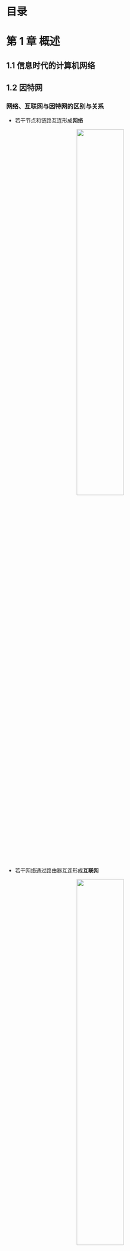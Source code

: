# 目录

# 第 1 章 概述

## 1.1 信息时代的计算机网络

## 1.2 因特网

### 网络、互联网与因特网的区别与关系

- 若干节点和链路互连形成**网络**

<div align=center>
  <img src="img\1_2_1.png" height="50%" width="50%">
</div>

- 若干网络通过路由器互连形成**互联网**

<div align=center>
  <img src="img\1_2_2.png" height="50%" width="50%">
  <img src="img\1_2_3.png" height="50%" width="50%">
</div>

- **因特网**：当今世界上最大的互联网

<div align=center>
  <img src="img\1_2_4.png" height="25%" width="25%">
  <img src="img\1_2_5.png" height="50%" width="50%">
</div>

区别概念：

|          |   internet   |   Internet   |
| :------: | :----------: | :----------: |
| 名词属性 |   通用名词   |   专用名词   |
|   称呼   |    互联网    |    因特网    |
|   协议   | 任意通信协议 | TCP/IP协议族 |

### 因特网简介

- *发展阶段*

<div align=center>
  <img src="img\1_2_6.png">
</div>

- ***因特网服务提供者(lnternet Service Provider，ISP)***

<div align=center>
  <img src="img\1_2_7.png" height="50%" width="50%">
</div>

- *因特网已发展成为基于ISP的多层次结构的互连网络*

<div align=center>
  <img src="img\1_2_8.png" height="50%" width="50%">
</div>

- *因特网的标准化工作*

**RFC （Request For Comments）请求评论**：任何人都可以从因特网上免费下载RFC文档，并随时对某个RFC文档发表意见和建议。

<div align=center>
  <img src="img\1_2_9.png" height="50%" width="50%">
</div>

2011年10月取消草案标准阶段

<div align=center>
  <img src="img\1_2_10.png" height="50%" width="50%">
</div>

- *因特网的管理机构*

<div align=center>
  <img src="img\1_2_11.png" height="50%" width="50%">
</div>

- *因特网的组成*

<div align=center>
  <img src="img\1_2_12.png" height="50%" width="50%">
</div>

## 1.3 电路交换、分组交换和报文交换

### 电路交换、分组交换和报文交换

#### 电路交换

1. 建立连接：分配通信资源；
2. 通话：一直占用通信资源；
3. 释放连接：归还通信资源。

<div align=center>
  <img src="img\1_3_1.png" height="50%" width="50%">
</div>

$\color{red}{不适用于计算机之间的通信！}$：计算机之间的数据传送是**突发式**的，电路交换传输效率一般都会很低，真正用来传送数据的时间往往不到 10% 甚至 1%。

#### 分组交换

一对主机基于分组交换网的通信过程：

> 在实际因特网中：
>
> 1. 往往有大量主机在同时通信。
>
> 2. 在一台主机中也存在与网络通信的多个进程与其他主机不同的进程通信。

| 过程 |                                                              |        图解        |
| :--: | :----------------------------------------------------------- | :----------------: |
| $0$  | 主机 $H1$ 即将发送原始报文到主机 $H3$                        | ![](img\1_3_2.png) |
| $1$  | 主机 $H1$ 将原始报文划分成若干较小的等长数据段，添加必要控制信息组成的首部，构造出**分组** | ![](img\1_3_3.png) |
| $2$  | 分组经过各交换节点的**存储转发**，到达主机 $H3$              | ![](img\1_3_4.png) |
| $3$  | 主机 $H3$ 去掉首部，将各数据段组合还原成原始报文             | ![](img\1_3_5.png) |

具体存储转发过程：

<div align=center>
  <img src="img\1_3_6.png" height="50%" width="50%">
</div>

- 发送方：
  - 构造分组
  - 发送分组
- 交换节点
  - 缓存分组
  - 转发分组
- 接收方
  - 接收分组
  - 还原报文

#### 报文交换

- 分组交换的前身。

- $\color{green}{报文被整个地发送}$，而不是拆分成若干个分组进行发送。
- $\color{green}{报文整体接收完成后}$才能查找转发表，将整个报文转发到下一个节点。

- 报文交换比分组交换带来的$\color{green}{转发时延要长很多}$，需要交换节点具有的$\color{green}{缓存空间大很多}$。

### 三种交换方式的对比

<div align=center>
  <img src="img\1_3_7.png">
</div>

各自的优势对比

- 电路交换：连续传送大量的数据，并且数据传送时间远大于建立连接的时间。
- 报文交换和分组交换：传送计算机的突发数据【不需要建立连接（即预先分配通信资源)】。

### 1.4 计算机网络的定义和分类

#### 计算机网络的定义

**计算机网络早期的一个简单定义**：计算机网络是一个$\color{green}{互连}$，$\color{green}{自治}$的$\color{green}{计算机集合}$。

- 互连：有线链路或无线链路；
- 自治：主机之间独立运行；
- 计算机集合：至少需要两台以上的计算机。

**现阶段计算机网络的一个较好的定义**：计算机网络主要是由一些$\color{green}{通用的、可编程的硬件}$互连而成的，而这些硬件并非专门用来实现某一特定目的（例如，传送数据或视频信号）。这些可编程的硬件能够用来传送多种不同类型的数据，并能支持广泛的和日益增长的$\color{green}{应用}$。

- 可编程硬件：不限于计算机，而是包括了智能手机、具有网络功能的传感器以及智能家电等智能硬件（包含中央处理单元 $CPU$ ）
- 各类应用：计算机网络并非只用来传送数据，而是能够基于数据传送进而实现各种各样的应用，包括今后可能出现的各种应用。

#### 计算机网络的分类

| 分类标准 |                                                            |                    |
| -------- | ---------------------------------------------------------- | ------------------ |
| 交换方式 | 电路交换、分组交换、报文交换                               | ![](img\1_4_1.png) |
| 使用者   | 公有网（因特网）、专用网（军队、铁路、电力、银行）         | ![](img\1_4_2.png) |
| 传输介质 | 有线网络（双绞线网络、光纤网络等）、无线网络（WiFi）       | ![](img\1_4_3.png) |
| 覆盖范围 | 广域网（WAN），城域网（MAN）、局域网（LAN）、个域网（PAN） | ![](img\1_4_4.png) |
| 拓扑结构 | 总线型                                                     | ![](img\1_4_5.png) |
|          | 星型                                                       | ![](img\1_4_6.png) |
|          | 环型                                                       | ![](img\1_4_7.png) |
|          | 网状型                                                     | ![](img\1_4_8.png) |

### 1.5 计算机的性能指标

#### 速率

**比特（bit，b）**：计算机中数据量的基本单位。

> 一比特对应二进制数字中的一个 $1$ 或 $0$

其他数据量常用单位：

- 字节（$byte$，$B$）
- 千字节（$KB$）
- 兆字节（$MB$）
- 吉字节（$GB$）
- 太字节（$TB$）

换算关系（数据量单位中的K、M、G、T的数值分别为$2^{10}$，$2^{20}$，$2^{30}$，$2^{40}$。）：

| 数据量单位 | 换算关系                                                     |
| ---------- | ------------------------------------------------------------ |
| $b$        |                                                              |
| $B$        | $\mathrm{MB}=8 \mathrm{~b}$                                  |
| $KB$       | $\mathrm{KB}=\mathrm{K} \cdot \mathrm{B}=2^{10} \mathrm{~B}$ |
| $MB$       | $\mathrm{MB}=\mathrm{K} \cdot \mathrm{KB}=2^{20} \mathrm{~B}$ |
| $GB$       | $\mathrm{GB}=\mathrm{K} \cdot \mathrm{MB}=2^{30} \mathrm{~B}$ |
| $TB$       | $\mathrm{TB}=\mathrm{K} \cdot \mathrm{GB}=2^{40} \mathrm{~B}$ |

**速率/数据率/比特率**：数据的传送速率（每秒传送多少个比特）

基本单位：

- 比特/秒（$b/s$，$bit/s$，$bps$）

常用单位：

- 千比特/秒（$kb/s$，$kbps$）
- 兆比特/秒（$Mb/s$，$Mbps$）
- 吉比特/秒（$Gb/s$，$Gbps$）
- 太比特/秒（$Tb/s$，$Tbps$）

换算关系（速率单位中的K、M、G、T的数值分别为$10^{3}$，$10^{6}$，$10^{9}$，$10^{12}$。）：

| 速率单位 | 换算关系                                                     |
| -------- | ------------------------------------------------------------ |
| $b/s$    |                                                              |
| $kb/s$   | $\mathrm{kb} / \mathrm{s}=10^3 \mathrm{~b} / \mathrm{s}$     |
| $Mb/s$   | $\mathrm{Mb} / \mathrm{s}=\mathrm{k} \cdot \mathrm{kb} / \mathrm{s}=10^6 \mathrm{~b} / \mathrm{s}$ |
| $Gb/s$   | $\mathrm{Gb} / \mathrm{s}=\mathrm{k} \cdot \mathrm{Mb} / \mathrm{s}=10^9 \mathrm{~b} / \mathrm{s}$ |
| $Tb/s$   | $\mathrm{Tb} / \mathrm{s}=\mathrm{k} \cdot \mathrm{Gb} / \mathrm{s}=10^{12} \mathrm{~b} / \mathrm{s}$ |

【练习】有一个待发送的数据块，大小为 $100MB$ ，网卡的发送速率为 $100Mbps$ ，则网卡发送完该数据块需要多长时间?
$$
\frac{100 M B}{100 M b / s}=\frac{M B}{M b / s}=\frac{2^{20} B}{10^6 b / s}=\frac{2^{20} \times 8 b}{10^6 b / s}=8.388608 s
$$
$可以估算的时候直接约分：$
$$
\approx \frac{B}{b / s} =\frac{8 b}{b / s} =8 s
$$

#### 带宽

**带宽**：

- 模拟信号系统：某个信号所包含的各种不同频率成分所占据的频率范围。
  - 基本单位：$Hz$
  - 常用单位：$kHz$，$MHz$，$GHz$
- 计算机网络系统：用来表示网络的通信线路所能传送数据的能力，即在单位时间内从网络中的某一点到另一点所能通过的最高数据率。
  - 基本单位：$b/s$
  - 常用单位：$kb/s$，$Mb/s$，$Gb/s$，$Tb/s$

<div align=center>
  <img src="img\1_5_1.png" height="50%" width="50%">
</div>

$$
\text { 数据传送速率 }=\min \{\text { 主机接口速率，线路带宽，交换机或路由器的接口速率 \} }
$$



> 木桶效应

#### 吞吐量

**吞吐量**：单位时间内通过某个网络或接口的实际数据量。

> 吞吐量受网络带宽的限制。

<div align=center>
  <img src="img\1_5_2.png" height="50%" width="50%">
</div>

$$
\text { 吞吐量 }=20 \mathrm{Mb} / \mathrm{s}+600 \mathrm{~kb} / \mathrm{s}+1 \mathrm{Mb} / \mathrm{s}=21.6 \mathrm{Mb} / \mathrm{s}
$$

#### 时延

**时延/延迟/迟延**：数据（一个或多个分组，甚至是一个比特构成）从网络的一端传送到另一端所耗费的时间。

时延构成：

- **发送时延**：$\frac{\text { 分组长度 }(b)}{\text { 发送速率 }(b / s)}$
- **传播时延**：$\frac{\text { 信道长度 }(b)}{\text { 信号传播速率 }(b / s)}$
- **排队时延**：取决与网络通信量和路由器性能，无法计算
- **处理时延**：无法计算

<div align=center>
  <img src="img\1_5_7.png">
</div>

考虑两台主机+一台路由器的情况：

<div align=center>
  <img src="img\1_5_3.png" height="50%" width="50%">
</div>

| 过程 | 文字解释                                                     |   时延   | 图解               |
| :--: | :----------------------------------------------------------- | :------: | ------------------ |
| $0$  | 主机 $\longrightarrow$ 传输线路                              | 发送时延 | ![](img\1_5_4.png) |
| $1$  | 传输线路 $\longrightarrow$ 路由器                            | 传播时延 | ![](img\1_5_5.png) |
| $2$  | 分组在路由器排队缓存等待转发                                 | 排队时延 | ![](img\1_5_6.png) |
| $3$  | 路由器：检查分组首部是否误码、提取分组首部中的目的地址为分组查找相应的转发接口、修改分组首部的部分内容等 | 处理时延 | ![](img\1_5_6.png) |
| $4$  | 路由器 $\longrightarrow$ 传输线路                            | 发送时延 | 同$1$，逆过程      |
| $5$  | 传输线路 $\longrightarrow$ 主机                              | 传播时延 | 同$0$，逆过程      |

- 主机$A$给主机$B$发送单个分组的情况：也就是上述情况

<div align=center>
  <img src="img\1_5_8.png" height="50%" width="50%">
</div>

- 主机$A$给主机$B$发送两个分组的情况（不考虑排队时延和处理时延）：

<div align=center>
  <img src="img\1_5_9.png" height="50%" width="50%">
</div>

- 通过两端路由器相连，主机$A$给主机$B$发送四个分组的情况（不考虑排队时延和处理时延）：

<div align=center>
  <img src="img\1_5_10.png" height="50%" width="50%">
</div>

【练习】在下图所示的采用“存储-转发”方式的分组交换网中，所有链路的数据传输速率$100Mbps$，分组大小为$1000B$，其中分组头大小为$20B$。若主机$H1$向主机$H2$发送一个大小为$980 000B$的文件，则在不考虑分组拆装时间和传播延迟的情况下，从$H1$发送开始到$H2$接收完为止，需要的时间至少是多少？

<div align=center>
  <img src="img\1_5_11.png" height="50%" width="50%">
</div>

$最短路径：$

<div align=center>
  <img src="img\1_5_12.png" height="50%" width="50%">
</div>

$需要的最小时长 = 所有分组的发送时延 +1 个分组的发送时延 \times 2$
$$
=\frac{1000 B}{100 M b / s} \times \frac{980000 B}{1000 B-20 B}+\frac{1000 B}{100 M b / s} \times 2=80.16 \mathrm{~ms}
$$
【练习】分别计算数据块长度为$100MB$和$1B$，信道带宽为$1Mb/s$，传送距离为$1000KM$，传输介质为光纤情况下的发送时延和传播时延。

$情况一：$
$$
\begin{aligned}
\text { 发送时延 } &=\frac{\text { 分组长度 }(b)}{\text { 发送速率 }(b / \mathrm{s})} \\
&=\frac{100 \times 2^{20} \times 8(b)}{10^6(b / s)}=838.8608(\mathrm{~s}) \\
\text { 传播时延 } &=\frac{\text { 信道长度 }(\mathrm{m})}{\text { 信号传播速率 }(\mathrm{m} / \mathrm{s})} \\
&=\frac{1000 \times 10^3(\mathrm{~m})}{2 \times 10^8(\mathrm{~m} / \mathrm{s})}=0.005(\mathrm{~s})
\end{aligned}
$$
$情况二：$
$$
\begin{aligned}
\text { 发送时延 } &=\frac{\text { 分组长度 }(b)}{\text { 发送速率 }(b / \mathrm{s})} \\
&=\frac{1 \times 8(\mathrm{~b})}{10^6(\mathrm{~b} / \mathrm{s})}=8 \times 10^{-6}(\mathrm{~s}) \\
\text { 传播时延 } &=\frac{\text { 信道长度 }(\mathrm{m})}{} \\
&=\frac{1000 \overline{\overline{1}} \text { 号传播速率 }(\mathrm{m} / \mathrm{s})}{2 \times 10^8(\mathrm{~m} / \mathrm{s})}=0.005(\mathrm{~s})
\end{aligned}
$$

#### 时延带宽积

**时延带宽积**：传播时延和带宽的乘积。

> 链路的时延带宽积 == 以比特为单位的链路长度

#### 往返时间

**往返时间（Round-Trip Time，RTT）**：从发送端发送数据分组开始，到发送端收到接收端发来的相应确认分组为止，总共耗费的时间。

#### 利用率

**链路利用率**：某条链路有百分之几的时间是被利用。

**网络利用率**：网络中所有链路利用率的加权平均。

- $D_0$：网络空闲时的时延
- $D$：网络当前的时延
- $U$：网络利用率

在理想的假定条件下：
$$
D=\frac{D_0}{1-U}
$$

<div align=center>
  <img src="img\1_5_13.png" height="50%" width="50%">
</div>

> 一些大型ISP往往会控制信道利用率不超过50%。如果超过了就要进行扩容，增大线路的带宽。

#### 丢包率

**丢包率**：在一定时间范围内，传输过程中丢失的分组数量与总分组数量的比率。

分为网络丢包率、接口丢包率、节点丢包率、链路丢包率、路径丢包率。

分组丢失的两种情况：

1. 分组在传输过程中出现误码，被传输路径中的节点交换机（例如路由器）或目的主机检测出误码而丢弃。
2. 节点交换机根据丢弃策略主动丢弃分组。

$\color{red}{丢包率可以反映网络的拥塞情况}$

| 拥塞情况 | 丢包率            |
| -------- | ----------------- |
| 无拥塞   | $0$               |
| 轻度拥塞 | $1 \% \sim 4 \%$  |
| 严重拥塞 | $5 \% \sim 15 \%$ |

## 1.6 计算机网络体系结构

### 常用的三种计算机网络系统结构

<div align=center>
  <img src="img\1_6_1.png" height="50%" width="50%">
</div>

$\color{red}{OSI标准失败的原因}$：

1. 专家没有实际经验完成标准时没有商业驱动力；
2. 协议实现过分复杂运行效率很低；
3. 标准的制定周期太长产品无法及时进入市场；
4. 层次划分不太合理有些功能在多个层次中重复出现。

$TCP/IP$ 体系结构

<div align=center>
  <img src="img\1_6_2.png">
</div>

<div align=center>
  <img src="img\1_6_3.png">
</div>

> $TCP/IP$ 体系结构：为了将不同的网络接口进行互连，其网络接口层并没有规定什么具体内容。
>
> 对于学习计算机网络体系就会缺少部分内容！

因此产生了**原理参考模型**：

<div align=center>
  <img src="img\1_6_4.png">
</div>

### 计算机网络体系结构分层的必要性  

- $\color{pink}{应用层}$：解决通过应用进程的交互来实现特定网络应用的问题。
  - 通过应用进程间的交互完成特定的网络应用
  - 会话管理和数据表示
- $\color{blue}{运输层}$：解决进程之间基于网络的通信问题。
  - 如何解决进程之间基于网络的通信（$\color{red}{进程的标识，端口号}$）
  - 如何处理数据传输差错（$\color{red}{差错处理：可靠传输和不可靠传输}$）
- $\color{orange}{网络层}$：解决数据包在多个网络之间传输和路由的问题。
  - 如何标识网络和网络中各主机（$\color{red}{网络和主机共同编址，IP地址}$）
  - 路由器转发分组（$\color{red}{路由选择协议，路由器和转发表}$）
- $\color{green}{数据链路层}$：解决数据包在一个网络或一段链路上传输的问题。
  - 如何标识网络中各主机（$\color{red}{主机编址，MAC地址}$）
  - 如何从比特流中区分出地址和数据（$\color{red}{数据封装格式}$）
  - 如何协调网络中各主机争用总线（$\color{red}{媒体接入控制}$）——总线型网络
  - 以太网交换机的实现（$\color{red}{自学习和转发帧}$）——有线网络
  - 如何检测数据是否误码（$\color{red}{差错检测}$）——无限网络和有线网络
  - 如何处理数据传输差错（$\color{red}{差错处理：可靠传输和不可靠传输}$）——无限网络和有线网络
  - 接收方控制发送方注入网络的数据量（$\color{red}{流量控制}$）——无限网络和有线网络
- $\color{grey}{物理层}$：解决使用何种信号来表示比特0和1的问题。
  - 采用什么$\color{red}{传输媒体}$
  - 采用什么$\color{red}{物理接口}$
  - 采用什么$\color{red}{信号}$表示比特0和1

### 计算机网络体系结构分层思想举例

【练习】假设$OSI$参考模型的应用层欲发送$400B$的数据（无拆分)，除物理层和应用层之外，其他各层在封装$PDU$时均引入$20B$的额外开销，则应用层数据传输效率约为（）。
A.80%
B.83%
C.87%
D.91%

<div align=center>
  <img src="img\1_6_5.png" height="50%" width="50%">
</div>

$$
\frac{400 B}{400 B+20 B+20 B+20 B+20 B+20 B}=80 \%
$$

### 计算机网络体系结构中的专用术语

**实体**：任何可发送或接受信息的硬件或软件进程。

**对等实体**：通信双方相同层次中的实体。

<div align=center>
  <img src="img\1_6_6.png" height="50%" width="50%">
</div>

**协议**：控制两个对等实体在“水平方向”进行”逻辑通信”的规则的集合。

三要素：

- **语法**：定义所交换信息的格式。
- **语义**：定义通信双方索要完成的操作。
- **同步**：定义通信双方的时序关系。

**服务**：在协议的控制下，两个对等实体在水平方向的逻辑通信使得本层能够向上一层提供服务。

> 要实现本层协议，还需要使用下一层所提供的服务。

<div align=center>
  <img src="img\1_6_7.png" height="50%" width="50%">
</div>

> 协议是“水平”的，而服务是“垂直”的。
>
> 下层的协议对上层的实体是“透明”的：实体看得见下层提供的服务，不知道实现该服务的具体协议。

**服务访问点$SAP$**：在同一系统中相邻两层的实体交换信息的逻辑接口，被用于区分不同的服务类型。

**服务原语$SP$**：上层要使用下层所提供的服务，必须通过与下层交换一些命令。

**协议数据单元$PDU$**：对等层次之间传送的数据包。

**服务数据单元$SDU$**：不同层次之间交换的数据包。

<div align=center>
  <img src="img\1_6_9.png" height="50%" width="50%">
</div>

# 第 2 章 物理层

## 2.1 物理层概述

### 物理层要实现的功能

$\color{red}{在各种传输媒体上传输0和1,给上层（数据链路层）提供透明传输比特流的服务。}$

<div align=center>
  <img src="img\2_1_1.png" height="50%" width="50%">
</div>

### 物理层接口特性

- $\color{green}{机械特性}$
  - 形状和尺寸
  - 引脚数目和排列
  - 固定和锁定装置
- $\color{green}{电气特性}$
  - 信号电压的范围
  - 阻抗匹配的情况
  - 传输速率
  - 距离限制
- $\color{green}{功能特性}$
  - 规定接口电缆的各条信号线的作用
- $\color{green}{过程特性}$
  - 规定在信号线上传输比特流的一组操作过程，包括各信号间的时序关系

举例：

| 物理特性 | 图示               | 说明                                     |
| -------- | ------------------ | ---------------------------------------- |
| 机械特性 | ![](img\2_1_2.png) | RJ45插座的机械特性                       |
| 电气特性 | ![](img\2_1_3.png) | 100BASE-T快速以太网的电气特性            |
| 功能特性 | ![](img\2_1_4.png) | 100BASE-T快速以太网使用的RJ45的T568B标准 |

## 2.2 物理层下面的传输媒体

### 传输媒体的分类

**传输媒体/传输介质/传输媒介**：计算机网络设备之间的物理通路。

> 传输媒体并不包含在计算机网络体系结构中。

- $\color{green}{导向型传输媒体（固体媒体）}$
  - 同轴电缆
  - 双绞线
  - 光纤
- $\color{green}{非导向型传输媒体（自由空间）}$
  - 无线电波
  - 微波
  - 红外线
  - 大气激光
  - 可见光

### 导向型传输媒体

- $\color{green}{同轴电缆}$
  - 基带同轴电缆（$50 \Omega$）：用于数字传输，在早期局域网中广泛使用。
  - 宽带同轴电缆（$75 \Omega$）：用于模拟传输，目前主要用于有线电视的入户线。

<div align=center>
  <img src="img\2_2_1.png" height="50%" width="50%">
</div>

> 同轴电缆价格较贵且布线不够灵活和方便。随着技术的发展和集线器的出现，在局域网领域基本上都采用双绞线作为传输媒体。

- $\color{green}{双绞线}$
  - 无屏蔽双绞线$UTP$电缆

    <div align=center>
      <img src="img\2_2_2.png" height="50%" width="50%">
    </div>

  - 屏蔽双绞线$STP$电缆（在上面的基础上增加一层金属丝作为屏蔽层）

    <div align=center>
      <img src="img\2_2_3.png" height="50%" width="50%">
    </div>

> 绞合的作用：减少相邻导线间的电磁；干扰抵御部分来自外界的电磁干扰。

| 双绞线类别 | 带宽   | 线缆特点                  | 典型应用                    |
| ---------- | ------ | ------------------------- | --------------------------- |
| 3          | 16MHz  | 2对4芯双绞线              | 传统以太网10Mb/s；模拟电话  |
| 4          | 20MHz  | 4对8芯双绞线              | 曾用于令牌局域网            |
| 5          | 100MHz | 与4类相比增加了绞合度     | 传输速率不超过100Mb/s的应用 |
| 5E         | 125MHz | 与5类相比衰减更小         | 传输速率不超过1Gb/s的应用   |
| 6          | 250MHz | 与5类相比改善了串扰等性能 | 传输速率高于1Gb/s的应用     |
| 7          | 600MHz | 使用屏蔽双绞线            | 传输速率高于10Gb/s的应用    |

- $\color{green}{光纤}$

> 光纤通信利用光脉冲在光纤中的传递来进行通信。
>
> 由于可见光的频率非常高(约为$10^8MHz$量级)，因此一个光纤通信系统的传输带宽远大于目前其他各种传输媒体的带宽。

<div align=center>
  <img src="img\2_2_4.png" height="50%" width="50%">
</div>

略...

### 非导向型传输媒体

## 2.3 传输方式

### 串行传输和并行传输

**串行传输**：在一条数据传输线路上逐比特依次传输。

**并行传输**：发送端和接收端有多条数据传输线路，构成数据的多个比特被分别安排在不同的数据线路同时传输。

> 如果在一条数据传输线路的速率相同，并行传输的数据传输速率是串行传输速率的$n$倍

**数据总线宽度$n$**：取决于并行传输所采用的数据传输线路的数量，常见有8位，16位，32位以及64位。

<div align=center>
  <img src="img\2_3_1.png" height="50%" width="50%">
  <img src="img\2_3_2.png" height="50%" width="50%">
</div>

### 同步传输和异步传输

以单向传输为例

**同步传输**：数据块以比特流的形式传输，字节之间没有间隔，没有起始位和终止位。

<div align=center>
  <img src="img\2_3_3.png" height="50%" width="50%">
</div>

> 接收方在比特信号的中间时刻进行采样
>
> 收发双方时钟频率的误差积累造成比特信号采样时刻的严重偏移

收发双方时钟同步方法：

1. **外同步**：在收发双方之间增加一条时钟信号线
2. **内同步**：发送端将时钟信号编码到发送数据中一起发送（曼彻斯特编码）。

**异步传输**：数据块以比特流的形式传输，字节之间存在间隔，每个字节有起始位和终止位。

<div align=center>
  <img src="img\2_3_4.png" height="50%" width="50%">
</div>

### 单向通信、双向交替通信和双向同时通信

**单向通信/单工**：只能有一个方向的通信，没有双向的交互。

<div align=center>
  <img src="img\2_3_5.png" height="50%" width="50%">
</div>

**双向交替通信/半双工**：通信双方都可以发送信息和接收信息，但对于任何一方，发送信息和接收信息不能同时进行。

<div align=center>
  <img src="img\2_3_6.png" height="50%" width="50%">
</div>

**双向同时通信**：通信双方可以同时发送信息和接收信息。

<div align=center>
  <img src="img\2_3_7.png" height="50%" width="50%">
</div>

## 2.4 编码与调制

### 编码与调制的基本概念

**消息**：需要计算机处理的$\color{文字、图片、音频、视频等内容}{波形}$。

**数据**：运算消息的$\color{red}{实体}$。

**信号**：$\color{red}{数据}$的电磁表现。

**基本频带信号（基带信号）**：由信源发出的$\color{red}{原始信号}$。

> **数字基带信号**：计算机发出的数字信号。
>
> 基带信号往往包含较多的低频成分。

需要调制基带信号，有两种调制方式：

1. **基带调制**：对数字基带信号的$\color{red}{波形}$进行变换，调制后的信号仍然是数字基带信号，使其能在$\color{red}{数字信道}$中传输。

   > 编码：数字信号转换为另一种形式的数字信号。

   举例：以太网采用的曼彻斯特编码、4B/5B、8B/10B

2. **带通调制**：对数字基带信号的$\color{red}{频率范围}$搬移到较高的频段并转换为模拟信号，使其能在$\color{red}{模拟信道}$中传输。

   举例：Wi-Fi采用的CCK/DssS/OFDM调制

**码元**：在使用时间域的波形表示信号时，代表不同离散数值的基本波形。

<div align=center>
  <img src="img\2_4_1.png" height="50%" width="50%">
</div>
### 常用编码方式

 比特流：$1 1 1 1 1 1 1 0 0 1 0 1$

<div align=center>
  <img src="img\2_4_2.png">
</div>

- **双极性不归零编码**（编码效率高，存在同步问题）

  - 信号为正电平表示$1$，信号为负电平表示$0$；

  - 信号在每个码元期间不会回归到零电平；

  - *接收方如何判断连续的是多少个码元？*

    答：需要给收发双方添加一条时钟信号线，发送方通过数据信号线给接收方发送数据的同时，还通过时钟信号线给接收方发送时钟信号。接收方按照接收到的时钟信号的节拍，对数据信号线上的信号进行采样。（计算机网络一般不会采用时钟信号线）

- **双极性归零编码**（编码效率低，不存在同步问题）

  - 信号为正电平表示$1$，信号为负电平表示$0$；

  - 信号在每个码元期间会回归到零电平；

  - 接收方只要在信号归零后采样即可。

    > **“自同步”信号**：将时钟信号用“归零”方式编码在了数据之内。

- **曼彻斯特编码**

  - 信号在每个码元的中间时刻发生跳变；
  - 信号在码元的电平正跳变表示$1$还是$0$，负跳变表示$0$还是$1$，可以自行定义；
  - 信号的电平跳变既表示时钟信号也表示数据。

- **差分曼彻斯特编码**

  - 信号在每个码元的中间时刻发生跳变；
  - 信号在码元的开始处有电平跳变：无跳变表示$1$，有跳变表示$0$；
  - 信号的电平跳变仅表示时钟信号不表示数据。

差分曼彻斯特编码信号比曼彻斯特编码信号：

- 在传输大量连续$1$或连续$0$的情况下变化少；

- 在噪声干扰环境下检测有无跳变比检测跳变方向更不容易出错；
- 在传输介质接线错误导致高低电平翻转的情况下仍然有效。

$\color{red}{因此差分曼彻斯特编码信号比曼彻斯特编码信号更易于检测。}$

#### 基本的带通调制方法和混合调制方法

<div align=center>
  <img src="img\2_4_3.png">
</div>

- **调幅（AM）**：无载波表示$0$，有载波表示$1$。
- **调频（FM）**：频率$f1$表示$0$，频率$f2$表示$1。$

- **调相（PM）**：相位$0^{\circ}$表示$0$，相位$1^{\circ}$表示$1$。

- **混合调制方式（QAM）**：频率与相位是相关的，所以载波的相位和频率可以结合调制。

> $12$种相位 && $2$种振幅 $\longrightarrow$ $16$种码元
>
> $\log _2 16=4$ $\longrightarrow$ 每个码元对应表示$4$个比特（采用格雷码编码）

<div align=center>
  <img src="img\2_4_4.png" height="50%" width="50%">
</div>
## 2.5 信道的极限容量

### 造成信号失真的主要因素

<div align=center>
  <img src="img\2_5_1.png" height="50%" width="50%">
</div>

- **码元的传输速率：传输速率越高，信号经过传输后的失真就越严重。**
- 信号的传输距离：传输距离越远，信号经过传输后的失真就越严重。
- 噪声干扰：干扰越大，信号经过传输后的失真就越严重。
- 传输媒体的质量：质量越差，信号经过传输后的失真就越严重。

|      |                                                          |                    |
| ---- | -------------------------------------------------------- | ------------------ |
| $0$  | 期望得到的数字信号                                       | ![](img\2_5_2.png) |
| $1$  | 选择一个与数字信号频率相同的模拟信号作为基波             | ![](img\2_5_3.png) |
| $2$  | 基波与3次谐波叠加形成近似方波的数字信号                  | ![](img\2_5_4.png) |
| $3$  | 基波经过多次更高频率谐波的叠加形成高度接近数字信号的波形 | ![](img\2_5_5.png) |

> 信道上传输的数字信号 $\longrightarrow$ 多个频率的模拟信号进行多次叠加后形成的方波

如果数字信号中的高频分量在传输时受到衰减甚至不能通过信道，则接收端接收到的波形前沿和后沿就变得不那么陡峭，每一个码元所占的时间界限也不再明确。这样，在接收端接收到的信号波形就失去了码元之间的清晰界限，这种现象称为**码间串扰**。

如果信道的频带越宽，则能够通过的信号的高频分量就越多，那么码元的传输速率就可以更高，而不会导致码间串扰。然而，信道的频率带宽是有上限的，不可能无限大。因此，码元的传输速率也有上限。

### 奈氏准则（码元传输速率）

$$
\text { 理想低通信道的最高码元传输速率 }=2 W （\text { Baud }）
$$

- $W$：信道的频率带宽（单位为$Hz$)
- $Baud$：波特（码元/秒）

------

> 只要码元传输速率不超过根据奈氏准则计算出的上限，就可以避免码间串扰。
>
> 奈氏准则给出的是理想低通信道的最高码元传输速率，它和实际信道有较大的差别。一个实际的信道所能传输的最高码元传输速率，要明显低于奈氏准则给出的上限值。

**码元传输速率/波特率/调制速率/波形速率/符号速率**

码元传输速率与比特率有一定的关系:

- 当$1$个码元只携带$1$比特的信息量时，波特率（码元/秒）与比特率（比特/秒）在数值上是相等的。
- 当$1$个码元携带$n$比特的信息量时，波特率（码元/秒）转换成比特率（比特/秒）时，数值要乘以$n$。

*Q：尽管奈氏准则限制了最高码元传输速率，但是只要采用技术更为复杂的信号调制方法，让码元可以携带更多的比特，岂不是可以无限制地提高信息的传输速率吗？*

A：回答是否定的。因为在实际的信道中会有噪声，噪声是随机产生的，其瞬时值有时会很大，这会影响接收端对码元的识别，并且噪声功率相对于信号功率越大，影响就越大。

### 香农公式（信息传输速率）

带宽受限且有高斯白噪声干扰的信道的极限信息传输速率：
$$
C=W \log _2\left(1+\frac{S}{N}\right)
$$

- C：信道的极限信息传输速率（单位为$b/s$)
- W：信道的频率带宽（单位为$Hz$)
- $\frac{S}{N}$：信道的信噪比（无量纲的比值）

> 信道的频率带宽$W$或信道中的信噪比$S/N$越大，信道的极限信息传输速率$C$就越高。
>
> 实际信道不可能无限制地提高频率带宽W或信道中的信噪比$S/N$。
>
> 实际信道中能够达到的信息传输速率，要比香农公式给出的极限传输速率低不少。因为在实际信道中，信号还要受到其他一些损伤（例如各种脉冲干扰和信号衰减等）在香农公式中并未考虑。

$\color{red}{综合奈氏准则和香农定理，}$

$\color{red}{在信道的频率带宽W一定的情况下，要想提高信息的传输速率，就必须采用多元制(更复杂的调制技术)，并努力提高信道中的信噪比。}$

【练习1】在无噪声情况下，若某通信链路的带宽为$3kHz$，采用$4$个相位，每个相位具有$4$种振幅的$QAM$调制技术，则该通信链路的最大数据传输速率是（）。

A.12kbps

B.24kbps

C.48kbps

D.96kbps

 $理想通信链路的最高码元传输速率=2 \times 3 \mathrm{k}=6 \mathrm{k}（码元/秒）$

$采用4个相位，每个相位具有4种振幅的QAM调制技术可以调制出16种不同的基本波形（码元）。$

$采用二进制对这16种不同的码元进行编码，需要使用4个比特(log16=4)。$

$\longrightarrow 每个码元可以携带的信息量为4个比特。$
$$
\text { 通信链路的最大数据传输速率 }=6 \mathrm{k} \text { (码元/秒) } \times 4 \text { (比特/码元) }=24 \mathrm{k} \text { (比特/秒) }=24 \mathrm{kbps}
$$
【练习2】若某通信链路的数据传输速率为$2400bps$，采用$4$相位调制，则该链路的波特率是（）。

A.600波特

B.1200波特

C.4800波特

D.9600波特

$采用4个相位，可以调制出4种不同的基本波形（码元）。$

$采用二进制对这4种不同的码元进行编码，需要使用2个比特(log4=2)。$

$\longrightarrow 每个码元可以携带的信息量为2个比特。$

$\text { 通信链路的最大数据传输速率 }=码元传输速率 \text { (码元/秒) } \times 2 \text { (比特/码元) }=2400{bps}$
$$
\text { 码元传输速率/波特率 }=1200 \text { 波特 }
$$
【练习3】下列因素中，不会影响信道数据传输速率的是（）。

A.信噪比

B.频率带宽

C.调制速度

D.信号传播速度

> D

【练习4】若某链路的频率带宽为$8kHz$，信噪比为$30dB$，该链路实际数据传输速率约为理论最大数据传输速率的$50\%$，则该链路的实际数据传输速率约是（）。

A.8kbps

B.20kbps

C.40kbps

D.80kbps

$10 \cdot \log _{10}\left(\frac{S}{N}\right)（dB）=30（dB）$

$\longrightarrow \frac{S}{N}=1000$
$$
\text { 通信链路的实际数据传输速率 }==8 k \cdot \log _2(1+1000) \approx 8 k \cdot \log _2\left(2^{10}\right)=80 k b p s
$$
【练习5】若信道在无噪声情况下的极限数据传输速率不小于信噪比为$30dB$条件下的极限数据传输速率，则信号的状态数至少是（）。

A.4

B.8

C.16

D.32

$\text { 设信号状态数 (可调制出的不同基本波形或码元数量) 为 } x$

$\longrightarrow 每个码元可以携带的信息量为\log _2 x个比特。$

$通信链路在无噪声情况下的极限数据传输速率=2W \text { (码元/秒) } \times \log _2 x \text { (比特/码元) }=2 W \log _2 X\text { (比特/秒) }$

$通信链路在30dB情况下的极限数据传输速率=W log _2(1+1000) \text { (比特/秒) }$

根据题意列出不等式
$$
2 W \log _2 x \geq W \log _2(1+1000)
$$

$$
x \geq 32
$$

## 2.6 信道复用技术

### 信道复用技术的基本原理

<div align=center>
  <img src="img\2_6_1.png">
</div>

**复用**：在一条传输媒体上同时传输多路用户的信号。

> 在某条传输媒体上建立多条通信信道条件：一条传输媒体的传输容量大于多条信道传输的总容量。
>
> 通过复用技术，充分利用传输媒体的带宽。

### 常见的信道复用技术

**频分复用FDM**：所有用户占用不同的频带资源发送数据。

<div align=center>
  <img src="img\2_6_2.png" height="50%" width="50%">
</div>

> **时分复用TDM**：所有用户在不同的时间占用相同的频带资源发送数据。

**TDM帧**：时分复用的各用户对应的时隙

<div align=center>
  <img src="img\2_6_3.png" height="50%" width="50%">
</div>

**波分复用WDM**：光的$\color{red}{频分复用}$。根据频分复用的设计思想，可在一根光纤上同时传输多个频率（波长）相近的光载波信号，实现基于光的频分复用技术。

> **密集波分复用DWDM**：目前可以在一根光纤上复用80路或更多路的光载波信号。

<div align=center>
  <img src="img\2_6_4.png" height="50%" width="50%">
</div>

**码分复用CDM**：码分多址CDMA，在扩频通信技术的基础上发展起来的一种无线通信技术。CDMA的所有用户可以在相同的时间占用相同的频带进行通信。

**码片**：CDMA将每个比特时间划分为$m$个更短的时间片。取值一般为$64$或$128$。

CDMA中的每个站点都被指派一个唯一的**$m$比特码片序列**。

- 某个站要发送比特$1$，则发送它自己的$m$比特码片序列；
- 某个站要发送比特$0$，则发送它自己的$m$比特码片序列的反码。

*举例：假设给某个站指派的$8$比特码片序列为$01011001$*

- 该站发送比特$1$：发送自己的$8$比特码片序列$01011001$
- 该站发送比特$0$：发送自己的$8$比特码片序列$01011001$的反码$10100110$

将码片序列中的比特$0$记为$-1$，而比特$1$记为$+1$，可写出码片序列相应的**码片向量**。
$$
(-1,+1,-1,+1,+1,-1,-1,+1)
$$

> 如果有两个或多个站同时发送数据，则信道中的信号就是这些站各自所发送一系列码片序列或码片序列反码的叠加。

为了从信道中分离出每个站的信号，给每个站指派码片序列时，必须遵循以下规则:

- 分配给每个站的码片序列必须各不相同，实际常采用伪随机码序列。
- 分配给每个站的码片序列必须相互正交，即各码片序列相应的码片向量之间的规格化内积为$0$。

------

令向量$A$表示站$A$的码片向量，向量$B$表示站$B$的码片向量。

两个不同站$A$和$B$的码片序列相互正交，就是向量$A$与向量$B$的**规格化内积**为0，如下式所示：
$$
A \cdot B=\frac{1}{m} \sum_{i=1}^m A_i B_i=0
$$
*举例：假设给$A$站指派的$8$比特码片序列为$01011001$，给$B$站指派的$8$比特码片序列为$00110101$*

- $A$站码片向量：$(-1,+1,-1,+1,+1,-1,-1,+1)$
- $B$站码片向量：$(-1,-1,+1,+1,-1,+1,-1,+1)$

规格化内积为$0$

其他推论

1. $$
   A \cdot \bar{B}=\frac{1}{m} \sum_{i=1}^m A_i \bar{B}_i=-\frac{1}{m} \sum_{i=1}^m A_i B_i=-0=0
   $$

2. $$
   A \cdot A=\frac{1}{m} \sum_{i=1}^m A_i A_i=\frac{1}{m} \sum_{i=1}^m A_i^2=\frac{1}{m} \sum_{i=1}^m(\pm 1)^2=1
   $$

3. $$
   A \cdot \bar{A}=\frac{1}{m} \sum_{i=1}^m A_i \overline{A_i}=-\frac{1}{m} \sum_{i=1}^m A_i A_i=-1
   $$

<div align=center>
  <img src="img\2_6_5.png" height="50%" width="50%">
</div>

$\color{red}{各手机用自己的码片向量与收到的叠加后的码片向，做规格化内积运算}$

$A$：$(A+\bar{B}) \cdot A=A \cdot A+A \cdot \bar{B}=1+0=1$

> 运算结果为$1$，表明收到的是比特$1$

$B$：$(A+\bar{B}) \cdot B=A \cdot B+\bar{B} \cdot B=0+(-1)=-1$

> 运算结果为$-1$，表明收到的是比特$0$

$C$：$(A+\bar{B}) \cdot C=A \cdot C+\bar{B} \cdot C=0+0=0$

> 运算结果为$0$，表明没有收到信息

<div align=center>
  <img src="img\2_6_6.png">
</div>

- $A$：

  - $\frac{(+1) \times(+2)+(-1) \times 0+(+1) \times 0+(-1) \times(-2)}{4}=1$

  - $\frac{(+1) \times 0+(-1) \times(+2)+(+1) \times(-2)+(-1) \times 0}{4}=-1$

  - $\frac{(+1) \times 0+(-1) \times(-2)+(+1) \times(+2)+(-1) \times 0}{4}=1$

    $\longrightarrow$ $101$

- $B$：

  - $\frac{(+1) \times(+2)+(+1) \times 0+(-1) \times 0+(-1) \times(-2)}{4}=1$

  - $\frac{(+1) \times(0)+(+1) \times (+2)+(-1) \times (-2)+(-1) \times(0)}{4}=1$

  - $\frac{(+1) \times(0)+(+1) \times (-2)+(-1) \times (+2)+(-1) \times(0)}{4}=0$

    $\longrightarrow$ $110$

- $C$：

  - $\frac{(+1) \times(+2)+(+1) \times 0+(+1) \times 0+(+1) \times(-2)}{4}=0$

  - $\frac{(+1) \times(0)+(+1) \times (+2)+(+1) \times (-2)+(+1) \times(0)}{4}=0$

  - $\frac{(+1) \times(0)+(+1) \times (-2)+(+1) \times (+2)+(+1) \times(0)}{4}=0$

    没有数据

【练习】站点$A、B、C$通过$CDMA$共享链路，$A、B、C$的码片序列分别是$(1,1,1,1)$、$(1,-1,1,-1)$和$(1,1,-1,-1)$。若$C$从链路上收到的序列是$(2,0,2,0,0,-2,0,-2,0,2,0,2)$，则$C$收到$A$发送的数据是（）。

A. 000

B. 101

C. 110

D. 111

$C接收到的是A，B发送过来的叠加码片$

$C收到A发送的数据：将接收到的叠加码片与A的码片序列进行规格化内积操作：$
$$
\begin{aligned}
(1,1,1,1) \cdot(2,0,2,0)=(1 \times 2+1 \times 0+1 \times 2+1 \times 0) \div 4=1
\end{aligned}
$$

$$
\begin{aligned}
(1,1,1,1) \cdot(0,-2,0,-2)=(1 \times 0+1 \times(-2)+1 \times 0+1 \times(-2)) \div 4=-1
\end{aligned}
$$

$$
\begin{aligned}
(1,1,1,1) \cdot(0,2,0,2)=(1 \times 0+1 \times 2+1 \times 0+1 \times 2) \div 4=1
\end{aligned}
$$
$\longrightarrow$ $101$

# 第 3 章 数据链路层

## 3.1 数据链路层概述

### 数据链路层在网络体系结构中所处的地位

<div align=center>
  <img src="img\3_1_1.png" height="50%" width="50%">
</div>

### 链路、数据链路和帧

**链路**：从一个节点到相邻节点的一段物理线路（有线或无线)，而$\color{red}{}$中间没有任何其他的交换节点。

**数据链路**：基于链路的，当在一条链路上传送数据时，除$\color{green}{需要链路本身}$，还需要$\color{green}{一些必要的通信协议}$来控制这些数据的传输，把实现这些协议的硬件和软件加到链路上，就构成了数据链路。

计算机中的**网络适配器（网卡）**和其相应的软件驱动程序就实现了这些协议。

> 一般的网络适配器都包含了物理层和数据链路层这两层的功能。

<div align=center>
  <img src="img\3_1_2.png" height="50%" width="50%">
</div>

**帧**：数据链路层对等实体之间在水平方向进行逻辑通信的协议数据单元$PDU$。

<div align=center>
  <img src="img\3_1_3.png" height="50%" width="50%">
</div>

## 3.2 数据链路层的三个重要问题

以太网$V2$的MAC帧(最大长度$1518B$)：

<div align=center>
  <img src="img\3_2_1.png" height="50%" width="50%">
</div>

$PPP$帧：

<div align=center>
  <img src="img\3_2_2.png" height="50%" width="50%">
</div>

*区别帧？*

$\color{red}{在帧的数据载荷部分恰好出现与了与帧首部和尾部中的标志字段取值相同的标志字段}$，在不采取任何措施的情况下，会出现帧定界错误。

<div align=center>
  <img src="img\3_2_3.png" height="50%" width="50%">
</div>

如果不解决上述问题，则数据链路层就会对上层交付的$PDU$的内容有所限制，即$PDU$中不能包含帧定界符。

如果能够采取措施，使得数据链路层对上层交付的$PDU$的内容没有任何限制，就好像数据链路层不存在一样，就称其为**透明传输**。

------

发送方给接收方发送帧，由于通信链路的不理想，不可避免产生失真甚至出现误码。

*接收方接收到帧后如何知道帧中出现了误码？*

**差错检测**：发送方的数据链路层采用某种检错技术根据帧的内容讨算出一个检错码，将检错码填入帧尾部（帧尾部序列$FCS$），发送方通过检错码检测帧在传输过程中是否出现了误码。

- 奇偶校验
- 循环冗余校验

<div align=center>
  <img src="img\3_2_4.png" height="50%" width="50%">
</div>
------

| 数据链路层提供服务类型 | 处理                                       |
| ---------------------- | ------------------------------------------ |
| 不可靠传输服务         | 直接丢弃有误码的帧                         |
| 可靠传输服务           | 实现发送方发送什么，接收方最终都能正确收到 |

### 3.2.1 封装成帧和透明传输

**封装成帧**：数据链路层给上层交付的协议数据单元添加帧头和帧尾使之成为帧。

<div align=center>
  <img src="img\3_2_5.png" height="50%" width="50%">
</div>
通过物理层将帧转换成电信号发送到传输媒体，
*接收方的数据链路层如何从物理层变付的比特流中提取出一个个的帧?*

通过物理层将帧转换成电信号发送到传输媒体
<div align=center>
  <img src="img\3_2_6.png" height="50%" width="50%">
</div>
- $PPP$帧的格式：帧头帧尾包含帧定界标志

<div align=center>
  <img src="img\3_2_7.png" height="50%" width="50%">
</div>
- 以太网$V2$的$MAC$帧格式：添加前导码（包括有前同步码和帧开始定界符）&&帧间间隔时间（不需要帧结束定界符）

<div align=center>
  <img src="img\3_2_8.png" height="50%" width="50%">
  <img src="img\3_2_9.png" height="50%" width="50%">
</div>

**透明传输**：数据链路层对上层交付的传输数据没有任何限制，就好像数据链路层不存在一样。

- 面向字节的物理链路使用**字节填充（或称字符填充）**的方法实现透明传输；

  - 每出现一个定界符或转义字符在其前面插入一个转义字符（$ESC$）

    > **转义字符（$ESC$）**：一个字节，对应十进制27。

    <div align=center>
      <img src="img\3_2_10.png" height="50%" width="50%">
    </div>

- 面向比特的物理链路使用**比特填充**的方法实现透明传输。

  - 采用零比特填充法，保证定界符在帧中的唯一性

    <div align=center>
      <img src="img\3_2_11.png" height="50%" width="50%">
    </div>

【练习】$HDLC$协议对$0111110001111110$组帧后对应的比特串为（）

A. $011111000011111010$

B. $011111000111110101111110$

C. $01111100011111010$

D. $011111000111111001111101$

$高级数据链路控制协议HDLC采用帧头和帧尾中的标志字段作为帧定界符，其值为01111110$

$HDLC为了实现“透明传输”，采用“零比特填充法”(每5个连续1后面插入一个比特0) ;$

$A$

### 3.2.2 差错检测

$\color{red}{为了提高帧的传输效率，应当使帧的数据部分的长度尽可能大些。}$

考虑到差错控制等多种因素，每一种数据链路层协议都规定了帧的数据部分的长度上限，即**最大传送单元$MTU$**

**比特差错**：实际的通信链路都不是理想的，比特在传输过程中可能会产生差错：$1$可能会变成$0$，而$0$也可能变成$1$。

**误码率$BER$**：在一段时间内，传输错误的比特占所传输比特总数的比率。

**帧检验序列$FCS$**：接收方的数据链路层用来检查帧在传输过程中是否产生了误码。

<div align=center>
  <img src="img\3_2_12.png" height="50%" width="50%">
</div>
**奇偶校验**：在待发送的数据后面添加$1$位奇偶校验位，使整个数据（包括所添加的校验位在内）中“1”的个数为奇数（奇校验）或偶数（偶校验)。

- 如果有奇数个位发送误码，则奇偶性发生变化，可以检查出误码；
- 如果有偶数个位发生误码，则奇偶性不发生变化，不能检查出误码（捡漏）；

<div align=center>
  <img src="img\3_2_13.png" height="50%" width="50%">
</div>

**循环冗余校验$CRC$**：

1. 收发双方约定**生成多项式$G(x)$**

2. 发送方基于待发送的数据和生成多项式计算**差错检测码（冗余码）**，将其添加到待传输数据的后面一起传输；

3. 接收方通过生成多项式来计算收到的数据是否产生了误码。

|       发送方        |       接收方        |
| :-----------------: | :-----------------: |
| ![](img\3_2_14.png) | ![](img\3_2_15.png) |

生成多项式：
$$
\begin{aligned}
G(x) &=x^4+x^2+x+1 \\
&=1 \cdot x^4+0 \cdot x^3+1 \cdot x^2+1 \cdot x^1+1 \cdot x^0
\end{aligned}
$$
生成多项式各项系数构成的比特串：$10111$

常用的生成多项式

$C R C-16=x^{16}+x^{15}+x^2+1$
$C R C-C C I T T=x^{16}+x^{12}+x^5+1$
$C R C-32=x^{32}+x^{26}+x^{23}+x^{22}+x^{16}+x^{12}+x^{11}+x^{10}+x^8+x^7+x^5+x^4+x^2+x+1$

【练习】待发送的信息为$101001$，生成多项式为$G(x)=x^3+x^2+1$，计算余数。

1. 构造被除数：待发送信息后面添加生成多项式最高次数个$0$；$101001000$

2. 构造除数：生成多项式各项系数构成的比特串；$1101$

3. 做“除法”：

   <div align=center>
     <img src="img\3_2_16.png" height="50%" width="50%">
   </div>

4. 检查余数：余数的位数应与生成多项式最高次数相同，如果位数不够，则在余数前补$0$来凑足位数。$001$

   <div align=center>
     <img src="img\3_2_17.png" height="50%" width="50%">
   </div>

> $101001001$

【练习】待发送的信息为$101101001$，生成多项式为$G(x)=x^3+x^2+1$，判断传输是否误码。

1. 构造被除数：$101101001$

2. 构造除数：生成多项式各项系数构成的比特串；$1101$

3. 做“除法”：

   <div align=center>
     <img src="img\3_2_18.png" height="50%" width="50%">
   </div>

4. 检查余数：
   1. 余数为0，可认为传浦过程无误码；
   2. 余数不为0，可认为传输过程产生误码。

------

检错码只能检测出帧在传输过程中出现了差错，但是无法定位错误，纠正错误。

循环冗余校验$CRC$有很好的检错能力（漏检率非常低)，虽然计算比较复杂，但非常易于用硬件实现，因此被广泛应用于数据链路层。

在计算机网络中通常采用我们后续课程中将要讨论的检错重传方式来纠正传输中的差错，或者仅仅是丢弃检测到差错的帧，这取决于数据链路层向其上层提供的是可靠传输服务还是不可靠传输服务。

### 3.2.3 (1)可靠传输的相关基本概念

$\color{red}{数据链路层向上层提供的服务类型：}$

- **不可靠传输服务**：仅仅丢弃有误码的帧，其他什么也不做；
- **可靠传输服务**：想办法实现发送端发送什么，接收端就收到什么。

一般情况下，有线链路的误码率比较低，为了减小开销，并不要求数据链路层向上提供可靠传输服务。即使出现了误码，可靠传输的问题由其上层处理。

无线链路易受干扰，误码率比较高，因此要求数据链路层必须向上层提供可靠传输服务。

**传输差错**：从整个计算机网络体系结构来看，分为

- 比特差错（数据链路层）
- 分组丢失
- 分组失序
- 分组重复

可靠传输服务并不局限于数据链路层，其他各层均可选择实现可靠传输服务。

<div align=center>
  <img src="img\3_2_19.png" height="50%" width="50%">
</div>

- 网络接口层：选择实现可靠传输服务。
  - 802.11无线局域网：要求链路层实现可靠传输
  - 以太网：不要求数据链路层实现可靠传输服务
- 网际层：IP向上层提供无连接、不可传输服务。
- 运输层：不同协议不同实现。
  - $TCP$向其上层提供面向连接的可靠传输服务
  - $UDP$向其上层提供无连接的不可靠传输服务

------

<div align=center>
  <img src="img\3_2_20.png" height="50%" width="50%">
</div>

$\color{red}{这三种可靠传输实现机制的基本原理并不仅限于数据链路层,可以应用到计算机网络体系结构的各层协议中。}$

### 3.2.3 (2)可靠传输的实现机制-停止-等待协议

<div align=center>
  <img src="img\3_2_21.png">
</div>

1. 发送方给接收方发送数据分组
2. 接收方收到数据分组进行差错检测
   1. 没有误码，接受该数据分组，发送确认分组$ACK$
   2. 发现误码，丢失该数据分组，发送否认分组$NCK$
3. 发送方收到$ACK$/$NAK$
   1. $ACK$：接着发送下一个数据分组
   2. $NAK$：重新发送上一个数据分组

*1. 超时重传：发送方发送的数据分组丢失*

**超时重传**：在发送方发送完一个数据分组时，启动一个超时计时器。若到了超时计时器所设置的重传时间而发送方仍收不到接收方的任何$ACK$或$NAK$，则重传原来的数据分组。

<div align=center>
  <img src="img\3_2_22.png">
</div>

> 一般可将重传时间选为略大于“从发送方到接收方的平均往返时间”。

*2. 确认丢失：接收方发送的$ACK$或$NAK$丢失*

> 对于停止-等待协议，由于发送方每发送一个数据分组就停止等待，只要保证每发送一个新的数据分组，其发送序号与上次发送的数据分组的序号不同就可以了，因此用一个比特来编号就够了。

<div align=center>
  <img src="img\3_2_23.png">
</div>

*3. 确认迟到：发送方收到接收方发送的$ACK$或$NAK$时间超过计划重传时间*

<div align=center>
  <img src="img\3_2_24.png">
</div>
------

- 接收端检测到数据分组有误码时，将其丢弃并等待发送方的超时重传。但对于误码率较高的点对点链路，为使发送方尽早重传，也可给发送方发送$NAK$分组。
- 为了让接收方能够判断所收到的数据分组是否是重复的，需要给数据分组编号。由于停止-等待协议的停等特性，只需$1$个比特编号就够了，即编号$0$和$1$。
- 为了让发送方能够判断所收到的$ACK$分组是否是重复的，需要给$ACK$分组编号，所用比特数量与数据分组编号所用比特数量一样。数据链路层一般不会出现$ACK$分组迟到的情况，因此在数据链路层实现停止-等待协议可以不用给$ACK$分组编号。
- 超时计时器设置的重传时间应仔细选择。一般可将重传时间选为略大于“从发送方到接收方的平均往返时间”。
  - 在数据链路层点对点的往返时间比较确定，重传时间比较好设定。
  - 在运输层端到端往返时间非常不确定，设置合适的重传时间有时并不容易。

### 3.2.3 (1)可靠传输的相关基本概念

### 3.2.3 (2)可靠传输的实现机制-停止-等待协议

### 3.2.3 (3)可靠传输的实现机制-回退N帧协议

### 3.2.3 (4)可靠传输的实现机制-选择重传协议

## 3.3 点对点协议PPP

## 3.4 共享式以太网

### 3.4.1 网络适配器和MAC地址

### 3.4.2 (1)CSMA/CD协议的基本原理

### 3.4.2 (2)共享式以太网的争用期、最小帧长和最大帧长

### 3.4.2 (3)共享式以太网的退避算法和信道利用率

### 3.4.3 使用集线器的共享式以太网

### 3.4.4 在物理层扩展以太网

### 3.4.5 在数据链路层扩展以太网(1)—网桥的主要结构和基本原理

### 3.4.5 在数据链路层扩展以太网(2)—透明网桥的自学习和转发帧的过程以及生成树协议STP

## 3.5 交换式以太网

### 3.5.1 以太网交换机

### 3.5.2 共享式以太网和交换式以太网的对比

## 3.6 以太网的MAC帧格式

### 3.7.1 虚拟局域网VLAN概述

### 3.7.2 虚拟局域网VLAN的实现机制

## 3.8 以太网的发展

### 3.9.1 802.11无线局域网的组成

### 3.9.2 802.11无线局域网的物理层

### 3.9.3 (1)802.11无线局域网的数据链路层——使用CSMA/CA协议（而不使用CSMA/CD协议）

### 3.9.3 (2)802.11无线局域网的数据链路层——CSMA/CA协议的基本工作原理

### 3.9.4 802.11无线局域网的MAC帧

# 第 4 章 网络层

# 第 5 章 运输层

# 第 6 章 应用层

# 第 7 章 网络安全

